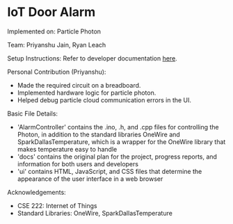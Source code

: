 # IoT Door Alarm
Implemented on: Particle Photon

Team: Priyanshu Jain, Ryan Leach

Setup Instructions: Refer to developer documentation [here](/docs/developer/README.md).

Personal Contribution (Priyanshu):
* Made the required circuit on a breadboard.
* Implemented hardware logic for particle photon.
* Helped debug particle cloud communication errors in the UI.

Basic File Details:
* 'AlarmController' contains the .ino, .h, and .cpp files for controlling the Photon, in addition to the standard libraries OneWire and SparkDallasTemperature, which is a wrapper for the OneWire library that makes temperature easy to handle
* 'docs' contains the original plan for the project, progress reports, and information for both users and developers
* 'ui' contains HTML, JavaScript, and CSS files that determine the appearance of the user interface in a web browser

Acknowledgements:
* CSE 222: Internet of Things
* Standard Libraries: OneWire, SparkDallasTemperature
